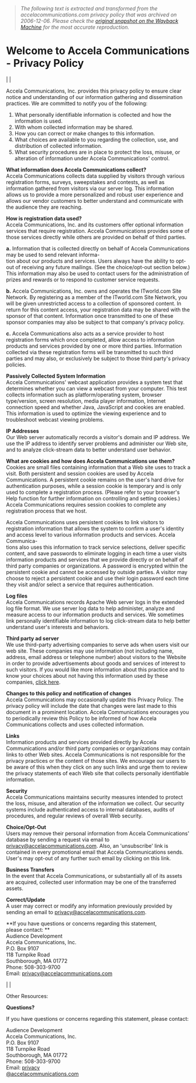 > *The following text is extracted and transformed from the accelacommunications.com privacy policy that was archived on 2006-12-06. Please check the [original snapshot on the Wayback Machine](https://web.archive.org/web/20061206002807id_/http%3A//www.accelacommunications.com/company/privacy.html) for the most accurate reproduction.*

# Welcome to Accela Communications - Privacy Policy

  
[](http://www.accelacomm.com/jlp/aciws/1/10001586/) |  |    


Accela Communications, Inc. provides this privacy policy to ensure clear notice and understanding of our information gathering and dissemination practices. We are committed to notify you of the following: 

  1. What personally identifiable information is collected and how the information is used.
  2. With whom collected information may be shared. 
  3. How you can correct or make changes to this information.
  4. What choices are available to you regarding the collection, use, and distribution of collected information. 
  5. What security procedures are in place to protect the loss, misuse, or alteration of information under Accela Communications' control.



**What information does Accela Communications collect?**  
Accela Communications collects data supplied by visitors through various registration forms, surveys, sweepstakes and contests, as well as information gathered from visitors via our server log. This information allows us to provide a more personalized and robust user experience and allows our vendor customers to better understand and communicate with the audience they are reaching.

**How is registration data used?**  
Accela Communications, Inc. and its customers offer optional information services that require registration. Accela Communications provides some of those services directly while others are provided on behalf of third parties. 

**a.** Information that is collected directly on behalf of Accela Communications may be used to send relevant informa-  
tion about our products and services. Users always have the ability to opt-out of receiving any future mailings. (See the choice/opt-out section below.) This information may also be used to contact users for the administration of prizes and rewards or to respond to customer service requests. 

**b.** Accela Communications, Inc. owns and operates the ITworld.com Site Network. By registering as a member of the ITworld.com Site Network, you will be given unrestricted access to a collection of sponsored content. In return for this content access, your registration data may be shared with the sponsor of that content. Information once transmitted to one of these sponsor companies may also be subject to that company's privacy policy. 

**c.** Accela Communications also acts as a service provider to host registration forms which once completed, allow access to information products and services provided by one or more third parties. Information collected via these registration forms will be transmitted to such third parties and may also, or exclusively be subject to those third party's privacy policies. 

**Passively Collected System Information**  
Accela Communications' webcast application provides a system test that determines whether you can view a webcast from your computer. This test collects information such as platform/operating system, browser type/version, screen resolution, media player information, Internet connection speed and whether Java, JavaScript and cookies are enabled. This information is used to optimize the viewing experience and to troubleshoot webcast viewing problems.

**IP Addresses**   
Our Web server automatically records a visitor's domain and IP address. We use the IP address to identify server problems and administer our Web site, and to analyze click-stream data to better understand user behavior.

**What are cookies and how does Accela Communications use them?**   
Cookies are small files containing information that a Web site uses to track a visit. Both persistent and session cookies are used by Accela Communications. A persistent cookie remains on the user's hard drive for authentication purposes, while a session cookie is temporary and is only used to complete a registration process. (Please refer to your browser's Help function for further information on controlling and setting cookies.) Accela Communications requires session cookies to complete any registration process that we host. 

Accela Communications uses persistent cookies to link visitors to registration information that allows the system to confirm a user's identity and access level to various information products and services. Accela Communica-  
tions also uses this information to track service selections, deliver specific content, and save passwords to eliminate logging in each time a user visits information products and services that we provide directly or on behalf of third party companies or organizations. A password is encrypted within the persistent cookie and cannot be accessed by outside parties. A visitor may choose to reject a persistent cookie and use their login password each time they visit and/or select a service that requires authentication. 

**Log files**   
Accela Communications records Apache Web server logs in the extended log file format. We use server log data to help administer, analyze and measure access to our information products and services. We sometimes link personally identifiable information to log click-stream data to help better understand user's interests and behaviors. 

**Third party ad server**   
We use third-party advertising companies to serve ads when users visit our web site. These companies may use information (not including name, address, email address or telephone number) about visitors to the Website in order to provide advertisements about goods and services of interest to such visitors. If you would like more information about this practice and to know your choices about not having this information used by these companies, [click here](http://www.doubleclick.com/us/about_doubleclick/privacy/default.asp).

**Changes to this policy and notification of changes**  
Accela Communications may occasionally update this Privacy Policy. The privacy policy will include the date that changes were last made to this document in a prominent location. Accela Communications encourages you to periodically review this Policy to be informed of how Accela Communications collects and uses collected information. 

**Links**  
Information products and services provided directly by Accela Communications and/or third party companies or organizations may contain links to other Web sites. Accela Communications is not responsible for the privacy practices or the content of those sites. We encourage our users to be aware of this when they click on any such links and urge them to review the privacy statements of each Web site that collects personally identifiable information. 

**Security**  
Accela Communications maintains security measures intended to protect the loss, misuse, and alteration of the information we collect. Our security systems include authenticated access to internal databases, audits of procedures, and regular reviews of overall Web security. 

**Choice/Opt-Out**  
Users may remove their personal information from Accela Communications' database by sending a request via email to privacy@accelacommunications.com. Also, an 'unsubscribe' link is contained in every promotional email that Accela Communications sends. User's may opt-out of any further such email by clicking on this link. 

**Business Transfers**  
In the event that Accela Communications, or substantially all of its assets are acquired, collected user information may be one of the transferred assets. 

**Correct/Update**  
A user may correct or modify any information previously provided by sending an email to privacy@accelacommunications.com. 

**If you have questions or concerns regarding this statement,  
please contact: **   
Audience Development  
Accela Communications, Inc.  
P.O. Box 9107  
118 Turnpike Road  
Southborough, MA 01772  
Phone: 508-303-9700  
Email: [privacy@accelacommunications.com](mailto:privacy@accelacommunications.com)

|  | 

Other Resources:

**Questions?**

If you have questions or concerns regarding this statement, please contact: 

Audience Development  
Accela Communications, Inc.  
P.O. Box 9107  
118 Turnpike Road  
Southborough, MA 01772  
Phone: 508-303-9700  
Email: [privacy  
@accelacommunications.com](mailto:privacy@accelacommunications.com)
